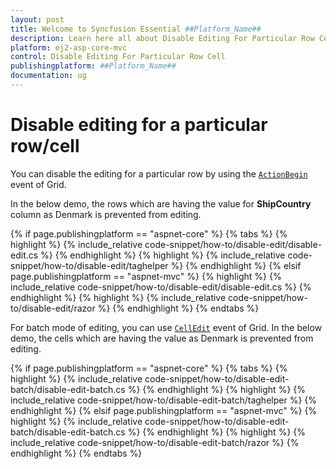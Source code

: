 ```yaml
---
layout: post
title: Welcome to Syncfusion Essential ##Platform_Name##
description: Learn here all about Disable Editing For Particular Row Cell of Syncfusion Essential ##Platform_Name## widgets based on HTML5 and jQuery.
platform: ej2-asp-core-mvc
control: Disable Editing For Particular Row Cell
publishingplatform: ##Platform_Name##
documentation: ug
---
```



# Disable editing for a particular row/cell

You can disable the editing for a particular row by using the [`ActionBegin`](https://help.syncfusion.com/cr/aspnetcore-js2/Syncfusion.EJ2.Grids.Grid.html#Syncfusion_EJ2_Grids_Grid_ActionBegin) event of Grid.

In the below demo, the rows which are having the value for **ShipCountry** column as Denmark is prevented from editing.

{% if page.publishingplatform == "aspnet-core" %}
{% tabs %}
{% highlight %}
{% include_relative code-snippet/how-to/disable-edit/disable-edit.cs %}
{% endhighlight %}
{% highlight %}
{% include_relative code-snippet/how-to/disable-edit/taghelper %}
{% endhighlight %}
{% elsif page.publishingplatform == "aspnet-mvc" %}
{% highlight %} {% include_relative code-snippet/how-to/disable-edit/disable-edit.cs %}
{% endhighlight %}
{% highlight %}
{% include_relative code-snippet/how-to/disable-edit/razor %}
{% endhighlight %}
{% endtabs %}



For batch mode of editing, you can use [`CellEdit`](https://help.syncfusion.com/cr/aspnetcore-js2/Syncfusion.EJ2.Grids.Grid.html#Syncfusion_EJ2_Grids_Grid_CellEdit) event of Grid. In the below demo, the cells which are having the value as Denmark is prevented from editing.

{% if page.publishingplatform == "aspnet-core" %}
{% tabs %}
{% highlight %}
{% include_relative code-snippet/how-to/disable-edit-batch/disable-edit-batch.cs %}
{% endhighlight %}
{% highlight %}
{% include_relative code-snippet/how-to/disable-edit-batch/taghelper %}
{% endhighlight %}
{% elsif page.publishingplatform == "aspnet-mvc" %}
{% highlight %} {% include_relative code-snippet/how-to/disable-edit-batch/disable-edit-batch.cs %}
{% endhighlight %}
{% highlight %}
{% include_relative code-snippet/how-to/disable-edit-batch/razor %}
{% endhighlight %}
{% endtabs %}



